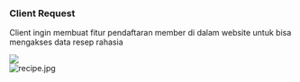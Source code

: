 <h3 class="font-extrabold">Client Request</h3>
<p class="text-sm">Client ingin membuat fitur pendaftaran member di dalam website untuk bisa mengakses data resep rahasia</p>

<div class="h-full overflow-y-auto m-4">
  <div class="flex flex-row space-x-5">
    <div class="flex-1">
      <img src="https://i.ibb.co/Jjk2T8t/signup.png" class="h-72" />
    </div>
    <div class="flex-1">
      <img title="recipe.jpg" src="https://i.ibb.co/XF98HQ6/recipe.png" class="h-72">
    </div>
  </div>
</div>

<!--
Time: 04:00

- case study - dimulai dari permintaan client
- kita coba implementasikan menggunakan best practice 6 standard pointhub
-->
